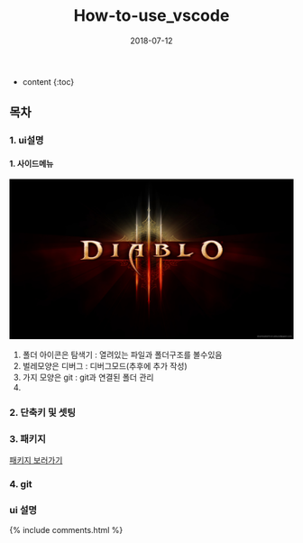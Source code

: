 ﻿---
layout:  post 
title:  "How-to-use_vscode"
date: 2018-07-12
categories: explanation 
tags: vscode
---

* content
{:toc}

## 목차
### 1. ui설명

#### 1. 사이드메뉴
![Alt text](/img/diablo-3-hd-logo.jpg)
1. 폴더 아이콘은 탐색기 : 열려있는 파일과 폴더구조를 볼수있음 
2. 벌레모양은 디버그 : 디버그모드(추후에 추가 작성)
3. 가지 모양은 git : git과 연결된 폴더 관리
4. 
### 2. 단축키 및 셋팅
### 3. 패키지
[패키지 보러가기](https://rudwnok123.github.io/2018/06/07/vscode-%ED%8C%A8%ED%82%A4%EC%A7%80/)
### 4. git

### ui 설명



{% include comments.html %}